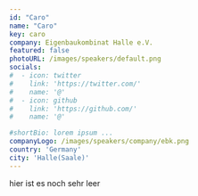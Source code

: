 ```yaml
---
id: "Caro"
name: "Caro"
key: caro
company: Eigenbaukombinat Halle e.V.
featured: false
photoURL: /images/speakers/default.png
socials:
#  - icon: twitter
#    link: 'https://twitter.com/'
#    name: '@'
#  - icon: github
#    link: 'https://github.com/'
#    name: '@'

#shortBio: lorem ipsum ...
companyLogo: /images/speakers/company/ebk.png
country: 'Germany'
city: 'Halle(Saale)'
---
```


hier ist es noch sehr leer
